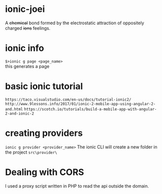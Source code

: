 # ionic-joei
A ~~chemical~~ bond formed by the electrostatic attraction of oppositely charged ~~ions~~ feelings.

# ionic info
`$>ionic g page <page_name>`  
this generates a page

# basic ionic tutorial
`https://taco.visualstudio.com/en-us/docs/tutorial-ionic2/`
`http://www.9lessons.info/2017/01/ionic-2-mobile-app-using-angular-2-and.html`
`https://scotch.io/tutorials/build-a-mobile-app-with-angular-2-and-ionic-2`

# creating providers
`ionic g provider <provider_name>`
The ionic CLI will create a new folder in the project ```src\provider\```   

# Dealing with CORS
I used a proxy script written in PHP to read the api outside the domain.

